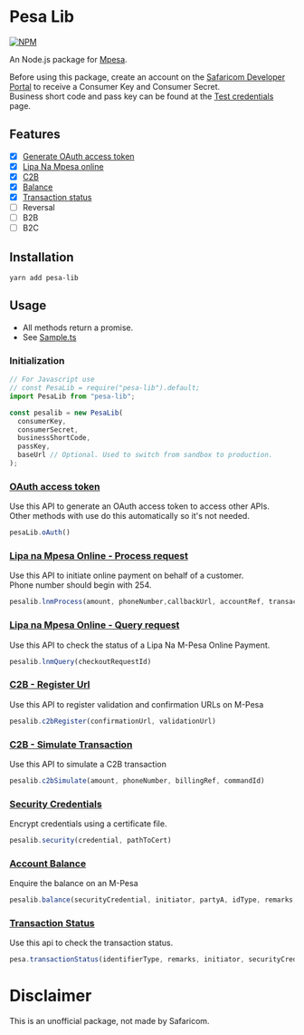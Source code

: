 # Pesa Lib

[![NPM](https://nodei.co/npm/pesa-lib.png)](https://npmjs.org/package/pesa-lib)

An Node.js package for [Mpesa](https://www.safaricom.co.ke/personal/m-pesa).

Before using this package, create an account on the [Safaricom Developer Portal](https://developer.safaricom.co.ke/) to receive a Consumer Key and Consumer Secret.  
Business short code and pass key can be found at the [Test credentials](https://developer.safaricom.co.ke/test_credentials) page.

## Features

* [x] [Generate OAuth access token](#oauth)
* [x] [Lipa Na Mpesa online](#lnmo)
* [x] [C2B](#c2b)
* [x] [Balance](#balance)
* [x] [Transaction status](#transaction)
* [ ] Reversal
* [ ] B2B
* [ ] B2C

## Installation

`yarn add pesa-lib`

## Usage

* All methods return a promise.
* See [Sample.ts](./src/sample.ts)

### Initialization

```Typescript
// For Javascript use
// const PesaLib = require("pesa-lib").default;
import PesaLib from "pesa-lib";

const pesalib = new PesaLib(
  consumerKey,
  consumerSecret,
  businessShortCode,
  passKey,
  baseUrl // Optional. Used to switch from sandbox to production.
);
```

### [OAuth access token](https://developer.safaricom.co.ke/oauth/apis/get/generate-1)<a name="oauth"></a>

Use this API to generate an OAuth access token to access other APIs.  
Other methods with use do this automatically so it's not needed.

```Typescript
pesaLib.oAuth()
```

### [Lipa na Mpesa Online - Process request](https://developer.safaricom.co.ke/lipa-na-m-pesa-online/apis/post/stkpush/v1/processrequest)<a name="lnmo"></a>

Use this API to initiate online payment on behalf of a customer.  
Phone number should begin with 254.

```Typescript
pesalib.lnmProcess(amount, phoneNumber,callbackUrl, accountRef, transactionDesc)
```

### [Lipa na Mpesa Online - Query request](https://developer.safaricom.co.ke/lipa-na-m-pesa-online/apis/post/stkpushquery/v1/query)

Use this API to check the status of a Lipa Na M-Pesa Online Payment.

```Typescript
pesalib.lnmQuery(checkoutRequestId)
```

### [C2B - Register Url](https://developer.safaricom.co.ke/c2b/apis/post/registerurl)<a name="c2b"></a>

Use this API to register validation and confirmation URLs on M-Pesa

```Typescript
pesalib.c2bRegister(confirmationUrl, validationUrl)
```

### [C2B - Simulate Transaction](https://developer.safaricom.co.ke/c2b/apis/post/simulate)

Use this API to simulate a C2B transaction

```Typescript
pesalib.c2bSimulate(amount, phoneNumber, billingRef, commandId)
```

### [Security Credentials](https://developer.safaricom.co.ke/docs#security-credentials)

Encrypt credentials using a certificate file.

```Typescript
pesalib.security(credential, pathToCert)
```

### [Account Balance](https://developer.safaricom.co.ke/account-balance/apis/post/query)<a name="balance"></a>

Enquire the balance on an M-Pesa

```Typescript
pesalib.balance(securityCredential, initiator, partyA, idType, remarks, queueTimeoutUrl, resultUrl)
```

### [Transaction Status](https://developer.safaricom.co.ke/transaction-status/apis/post/query)<a name="transaction"></a>

Use this api to check the transaction status.

```Typescript
pesa.transactionStatus(identifierType, remarks, initiator, securityCredential, queueTimeoutUrl, resultTimeoutUrl, transactionId, occassion)
```

# Disclaimer

This is an unofficial package, not made by Safaricom.

